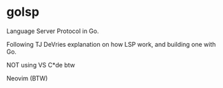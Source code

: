 # golsp
Language Server Protocol in Go.

Following TJ DeVries explanation on how LSP work, and building one with Go.

NOT using VS C*de btw

Neovim (BTW)
